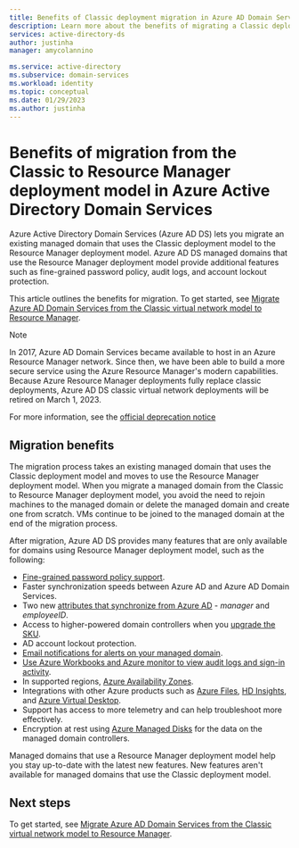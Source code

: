 ```yaml
---
title: Benefits of Classic deployment migration in Azure AD Domain Services | Microsoft Docs
description: Learn more about the benefits of migrating a Classic deployment of Azure Active Directory Domain Services to the Resource Manager deployment model
services: active-directory-ds
author: justinha
manager: amycolannino

ms.service: active-directory
ms.subservice: domain-services
ms.workload: identity
ms.topic: conceptual
ms.date: 01/29/2023
ms.author: justinha
---
```


# Benefits of migration from the Classic to Resource Manager deployment model in Azure Active Directory Domain Services

Azure Active Directory Domain Services (Azure AD DS) lets you migrate an existing managed domain that uses the Classic deployment model to the Resource Manager deployment model. Azure AD DS managed domains that use the Resource Manager deployment model provide additional features such as fine-grained password policy, audit logs, and account lockout protection.

This article outlines the benefits for migration. To get started, see [Migrate Azure AD Domain Services from the Classic virtual network model to Resource Manager][howto-migrate].

> [!NOTE]
> In 2017, Azure AD Domain Services became available to host in an Azure Resource Manager network. Since then, we have been able to build a more secure service using the Azure Resource Manager's modern capabilities. Because Azure Resource Manager deployments fully replace classic deployments, Azure AD DS classic virtual network deployments will be retired on March 1, 2023.
>
> For more information, see the [official deprecation notice](https://azure.microsoft.com/updates/we-are-retiring-azure-ad-domain-services-classic-vnet-support-on-march-1-2023/)

## Migration benefits

The migration process takes an existing managed domain that uses the Classic deployment model and moves to use the Resource Manager deployment model. When you migrate a managed domain from the Classic to Resource Manager deployment model, you avoid the need to rejoin machines to the managed domain or delete the managed domain and create one from scratch. VMs continue to be joined to the managed domain at the end of the migration process.

After migration, Azure AD DS provides many features that are only available for domains using Resource Manager deployment model, such as the following:

* [Fine-grained password policy support][password-policy].
* Faster synchronization speeds between Azure AD and Azure AD Domain Services.
* Two new [attributes that synchronize from Azure AD][attributes] - *manager* and *employeeID*.
* Access to higher-powered domain controllers when you [upgrade the SKU][skus].
* AD account lockout protection.
* [Email notifications for alerts on your managed domain][email-alerts].
* [Use Azure Workbooks and Azure monitor to view audit logs and sign-in activity][workbooks].
* In supported regions, [Azure Availability Zones][availability-zones].
* Integrations with other Azure products such as [Azure Files][azure-files], [HD Insights][hd-insights], and [Azure Virtual Desktop][avd].
* Support has access to more telemetry and can help troubleshoot more effectively.
* Encryption at rest using [Azure Managed Disks][managed-disks] for the data on the managed domain controllers.

Managed domains that use a Resource Manager deployment model help you stay up-to-date with the latest new features. New features aren't available for managed domains that use the Classic deployment model.

## Next steps

To get started, see [Migrate Azure AD Domain Services from the Classic virtual network model to Resource Manager][howto-migrate].

<!-- LINKS - INTERNAL -->
[password-policy]: password-policy.md
[skus]: change-sku.md
[email-alerts]: notifications.md
[workbooks]: use-azure-monitor-workbooks.md
[azure-files]: ../storage/files/storage-files-identity-auth-active-directory-domain-service-enable.md
[hd-insights]: ../hdinsight/domain-joined/apache-domain-joined-configure-using-azure-adds.md
[avd]: ../virtual-desktop/overview.md
[availability-zones]: ../reliability/availability-zones-overview.md
[howto-migrate]: migrate-from-classic-vnet.md
[attributes]: synchronization.md#attribute-synchronization-and-mapping-to-azure-ad-ds
[managed-disks]: ../virtual-machines/managed-disks-overview.md
